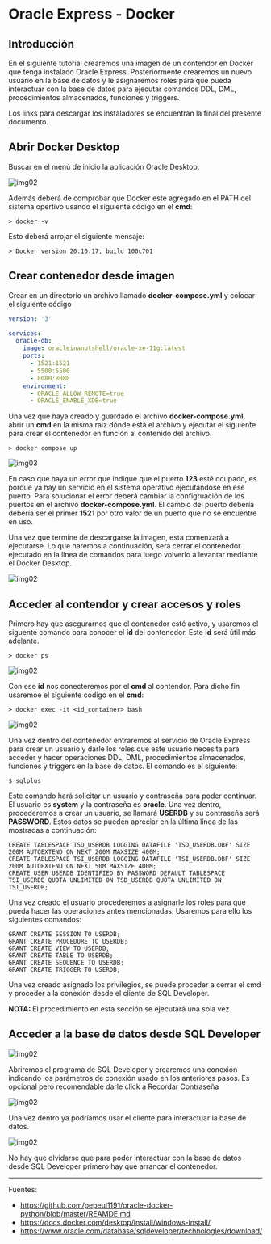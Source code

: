 # Oracle Express - Docker

## Introducción

En el siguiente tutorial crearemos una imagen de un contendor en Docker que tenga instalado Oracle Express. Posteriormente crearemos un nuevo usuario en la base de datos y le asignaremos roles para que pueda interactuar con la base de datos para ejecutar comandos DDL, DML, procedimientos almacenados, funciones y triggers.

Los links para descargar los instaladores se encuentran la final del presente documento.

## Abrir Docker Desktop

Buscar en el menú de inicio la aplicación Oracle Desktop.

![img02](src/01.png)

Además deberá de comprobar que Docker esté agregado en el PATH del sistema opertivo usando el siguiente código en el <b>cmd</b>:

    > docker -v

Esto deberá arrojar el siguiente mensaje:

    > Docker version 20.10.17, build 100c701


## Crear contenedor desde imagen

Crear en un directorio un archivo llamado <b>docker-compose.yml</b> y colocar el siguiente código

``` yml
version: '3'

services: 
  oracle-db:
    image: oracleinanutshell/oracle-xe-11g:latest
    ports:
      - 1521:1521
      - 5500:5500
      - 8080:8080
    environment: 
      - ORACLE_ALLOW_REMOTE=true
      - ORACLE_ENABLE_XDB=true
```

Una vez que haya creado y guardado el archivo <b>docker-compose.yml</b>, abrir un <b>cmd</b> en la misma raíz dónde está el archivo y ejecutar el siguiente para crear el contenedor en función al contenido del archivo.

    > docker compose up

![img03](src/03.png)

En caso que haya un error que indique que el puerto <b>123</b> esté ocupado, es porque ya hay un servicio en el sistema operativo ejecutándose en ese puerto. Para solucionar el error deberá cambiar la configruación de los puertos en el archivo <b>docker-compose.yml</b>. El cambio del puerto debería debería ser el primer <b>1521</b> por otro valor de un puerto que no se encuentre en uso.

Una vez que termine de descargarse la imagen, esta comenzará a ejecutarse. Lo que haremos a continuación, será cerrar el contenedor ejecutado en la línea de comandos para luego volverlo a levantar mediante el Docker Desktop.

![img02](src/02.png)

## Acceder al contendor y crear accesos y roles

Primero hay que asegurarnos que el contenedor esté activo, y usaremos el siguente comando para conocer el <b>id</b> del contenedor. Este <b>id</b> será útil más adelante.

    > docker ps

![img02](src/04.png)

Con ese <b>id</b> nos conecteremos por el <b>cmd</b> al contendor. Para dicho fin usaremoe el siguiente código en el <b>cmd</b>:

    > docker exec -it <id_container> bash

![img02](src/05.png)

Una vez dentro del contenedor entraremos al servicio de Oracle Express para crear un usuario y darle los roles que este usuario necesita para acceder y hacer operaciones DDL, DML, procedimientos almacenados, funciones y triggers en la base de datos. El comando es el siguiente:

    $ sqlplus

Este comando hará solicitar un usuario y contraseña para poder continuar. El usuario es <b>system</b> y la contraseña es <b>oracle</b>. Una vez dentro, procederemos a crear un usuario, se llamará <b>USERDB</b> y su contraseña será <b>PASSWORD</b>. Estos datos se pueden apreciar en la última línea de las mostradas a continuación:

    CREATE TABLESPACE TSD_USERDB LOGGING DATAFILE 'TSD_USERDB.DBF' SIZE 200M AUTOEXTEND ON NEXT 200M MAXSIZE 400M;
    CREATE TABLESPACE TSI_USERDB LOGGING DATAFILE 'TSI_USERDB.DBF' SIZE 200M AUTOEXTEND ON NEXT 50M MAXSIZE 400M;
    CREATE USER USERDB IDENTIFIED BY PASSWORD DEFAULT TABLESPACE TSI_USERDB QUOTA UNLIMITED ON TSD_USERDB QUOTA UNLIMITED ON TSI_USERDB;

Una vez creado el usuario procederemos a asignarle los roles para que pueda hacer las operaciones antes mencionadas. Usaremos para ello los siguientes comandos:

    GRANT CREATE SESSION TO USERDB;
    GRANT CREATE PROCEDURE TO USERDB;
    GRANT CREATE VIEW TO USERDB;
    GRANT CREATE TABLE TO USERDB;
    GRANT CREATE SEQUENCE TO USERDB;
    GRANT CREATE TRIGGER TO USERDB;

Una vez creado asignado los privilegios, se puede proceder a cerrar el cmd y proceder a la conexión desde el cliente de SQL Developer.

<b>NOTA: </b>El procedimiento en esta sección se ejecutará una sola vez.

## Acceder a la base de datos desde SQL Developer

![img02](src/06.png)

Abriremos el programa de SQL Developer y crearemos una conexión indicando los parámetros de conexión usado en los anteriores pasos. Es opcional pero recomendable darle click a Recordar Contraseña

![img02](src/07.png)

Una vez dentro ya podríamos usar el cliente para interactuar la base de datos. 

![img02](src/08.png)

No hay que olvidarse que para poder interactuar con la base de datos desde SQL Developer primero hay que arrancar el contenedor.

--- 

Fuentes:

+ https://github.com/pepeul1191/oracle-docker-python/blob/master/REAMDE.md
+ https://docs.docker.com/desktop/install/windows-install/
+ https://www.oracle.com/database/sqldeveloper/technologies/download/